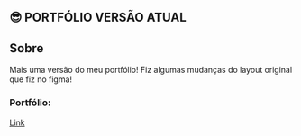 ## 😎 PORTFÓLIO VERSÃO ATUAL

 ## Sobre
 
 Mais uma versão do meu portfólio! Fiz algumas mudanças do layout original que fiz no figma!
 
 ###  Portfólio:
 [Link](http://filipe-dev.epizy.com/)

